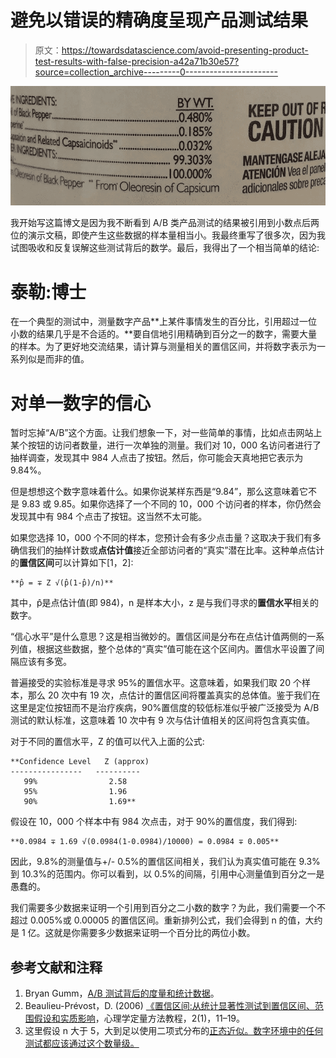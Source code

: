 # 避免以错误的精确度呈现产品测试结果

> 原文：<https://towardsdatascience.com/avoid-presenting-product-test-results-with-false-precision-a42a71b30e57?source=collection_archive---------0----------------------->

![](img/3576b3249a6c4bf0f6194a22acb008e0.png)

我开始写这篇博文是因为我不断看到 A/B 类产品测试的结果被引用到小数点后两位的演示文稿，即使产生这些数据的样本量相当小。我最终重写了很多次，因为我试图吸收和反复误解这些测试背后的数学。最后，我得出了一个相当简单的结论:

# 泰勒:博士

在一个典型的测试中，测量数字产品**上某件事情发生的百分比，引用超过一位小数的结果几乎是不合适的。**要自信地引用精确到百分之一的数字，需要大量的样本。为了更好地交流结果，请计算与测量相关的置信区间，并将数字表示为一系列似是而非的值。

# 对单一数字的信心

暂时忘掉“A/B”这个方面。让我们想象一下，对一些简单的事情，比如点击网站上某个按钮的访问者数量，进行一次单独的测量。我们对 10，000 名访问者进行了抽样调查，发现其中 984 人点击了按钮。然后，你可能会天真地把它表示为 9.84%。

但是想想这个数字意味着什么。如果你说某样东西是“9.84”，那么这意味着它不是 9.83 或 9.85。如果你选择了一个不同的 10，000 个访问者的样本，你仍然会发现其中有 984 个点击了按钮。这当然不太可能。

如果您选择 10，000 个不同的样本，您预计会有多少点击量？这取决于我们有多确信我们的抽样计数或**点估计值**接近全部访问者的“真实”潜在比率。这种单点估计的**置信区间**可以计算如下[1，2]:

```
**p̂ = ∓ Z √(p̂(1-p̂)/n)**
```

其中，p̂是点估计值(即 984)，n 是样本大小，z 是与我们寻求的**置信水平**相关的数字。

“信心水平”是什么意思？这是相当微妙的。置信区间是分布在点估计值两侧的一系列值，根据这些数据，整个总体的“真实”值可能在这个区间内。置信水平设置了间隔应该有多宽。

普遍接受的实验标准是寻求 95%的置信水平。这意味着，如果我们取 20 个样本，那么 20 次中有 19 次，点估计的置信区间将覆盖真实的总体值。鉴于我们在这里是定位按钮而不是治疗疾病，90%置信度的较低标准似乎被广泛接受为 A/B 测试的默认标准，这意味着 10 次中有 9 次与估计值相关的区间将包含真实值。

对于不同的置信水平，Z 的值可以代入上面的公式:

```
**Confidence Level   Z (approx)
----------------   ----------
   99%                2.58
   95%                1.96
   90%                1.69**
```

假设在 10，000 个样本中有 984 次点击，对于 90%的置信度，我们得到:

```
**0.0984 ∓ 1.69 √(0.0984(1-0.0984)/10000) = 0.0984 ∓ 0.005**
```

因此，9.8%的测量值与+/- 0.5%的置信区间相关，我们认为真实值可能在 9.3%到 10.3%的范围内。你可以看到，以 0.5%的间隔，引用中心测量值到百分之一是愚蠢的。

我们需要多少数据来证明一个引用到百分之二小数的数字？为此，我们需要一个不超过 0.005%或 0.00005 的置信区间。重新排列公式，我们会得到 n 的值，大约是 1 亿。这就是你需要多少数据来证明一个百分比的两位小数。

## 参考文献和注释

1.  Bryan Gumm，[A/B 测试背后的度量和统计数据](http://dx.doi.org/10.1002/9781119176459.app2)。
2.  Beaulieu-Prévost，D. (2006) [《置信区间:从统计显著性测试到置信区间、范围假设和实质影响](http://dx.doi.org/10.20982/tqmp.02.1.p011)，心理学定量方法教程，2(1)，11–19。
3.  这里假设 n 大于 5，大到足以使用二项式分布的[正态近似。数字环境中的任何测试都应该通过这个数量级。](https://en.wikipedia.org/wiki/Binomial_distribution#Normal_approximation)